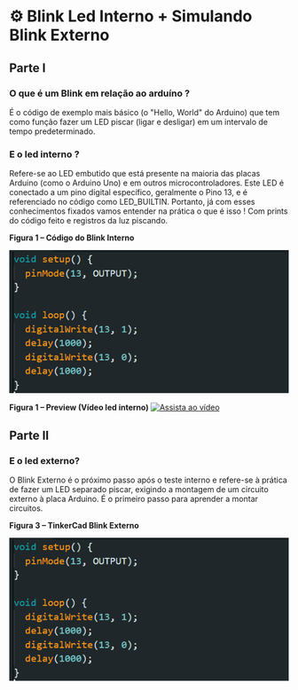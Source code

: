 
# ⚙ Blink Led Interno +  Simulando Blink Externo

## Parte I

### O que é um Blink em relação ao arduíno ?

É o código de exemplo mais básico (o "Hello, World" do Arduino) que tem como função fazer um LED piscar (ligar e desligar) em um intervalo de tempo predeterminado.

### E o led interno ?

Refere-se ao LED embutido que está presente na maioria das placas Arduino (como o Arduino Uno) e em outros microcontroladores. Este LED é conectado a um pino digital específico, geralmente o Pino 13, e é referenciado no código como LED_BUILTIN. Portanto, já com esses conhecimentos fixados vamos entender na prática o que é isso ! Com prints do código feito e registros da luz piscando. 

**Figura 1 – Código do Blink Interno**

![Blink Interno](assets/imagemblinkinterno.png)

**Figura 1 – Preview (Vídeo led interno)**
[![Assista ao vídeo](assets/preview.png)](https://youtu.be/QnhrI_rsRXA)



## Parte II

### E o led externo?

O Blink Externo é o próximo passo após o teste interno e refere-se à prática de fazer um LED separado piscar, exigindo a montagem de um circuito externo à placa Arduino. É o primeiro passo para aprender a montar circuitos.

**Figura 3 – TinkerCad Blink Externo**

![Blink Interno](assets/imagemblinkinterno.png)
